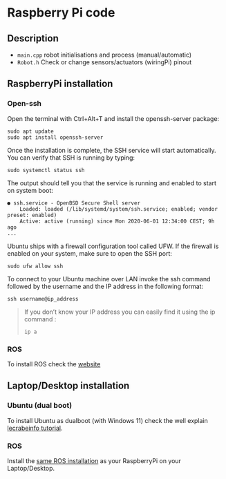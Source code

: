 # Raspberry Pi code
## Description
* `main.cpp` robot initialisations and process (manual/automatic)
* `Robot.h` Check or change sensors/actuators (wiringPi) pinout

## RaspberryPi installation
### Open-ssh

Open the terminal with Ctrl+Alt+T and install the openssh-server package:
```
sudo apt update
sudo apt install openssh-server
```

Once the installation is complete, the SSH service will start automatically. You can verify that SSH is running by typing:
```
sudo systemctl status ssh
```

The output should tell you that the service is running and enabled to start on system boot:
```
● ssh.service - OpenBSD Secure Shell server
    Loaded: loaded (/lib/systemd/system/ssh.service; enabled; vendor preset: enabled)
    Active: active (running) since Mon 2020-06-01 12:34:00 CEST; 9h ago
...
```

Ubuntu ships with a firewall configuration tool called UFW. If the firewall is enabled on your system, make sure to open the SSH port:
```
sudo ufw allow ssh
```

To connect to your Ubuntu machine over LAN invoke the ssh command followed by the username and the IP address in the following format:
```
ssh username@ip_address
```
> If you don’t know your IP address you can easily find it using the ip command :
> ```
> ip a
> ```

### ROS
To install ROS check the [website](https://docs.ros.org/en/humble/Installation/Ubuntu-Install-Debians.html)

## Laptop/Desktop installation
### Ubuntu (dual boot)
To install Ubuntu as dualboot (with Windows 11) check the well explain [lecrabeinfo tutorial](https://lecrabeinfo.net/installer-ubuntu-22-04-lts-en-dual-boot-avec-windows.html).

### ROS
Install the [same ROS installation](https://docs.ros.org/en/humble/Installation/Ubuntu-Install-Debians.html) as your RaspberryPi on your Laptop/Desktop.
